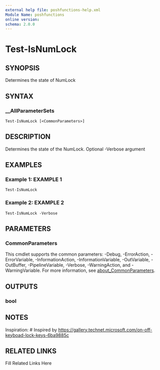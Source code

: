 ```yaml
---
external help file: poshfunctions-help.xml
Module Name: poshfunctions
online version: 
schema: 2.0.0
---
```


# Test-IsNumLock

## SYNOPSIS

Determines the state of NumLock

## SYNTAX

### __AllParameterSets

```
Test-IsNumLock [<CommonParameters>]
```

## DESCRIPTION

Determines the state of the NumLock.
Optional -Verbose argument


## EXAMPLES

### Example 1: EXAMPLE 1

```
Test-IsNumLock
```







### Example 2: EXAMPLE 2

```
Test-IsNumLock -Verbose
```








## PARAMETERS


### CommonParameters

This cmdlet supports the common parameters: -Debug, -ErrorAction, -ErrorVariable, -InformationAction, -InformationVariable, -OutVariable, -OutBuffer, -PipelineVariable, -Verbose, -WarningAction, and -WarningVariable. For more information, see [about_CommonParameters](http://go.microsoft.com/fwlink/?LinkID=113216).

## OUTPUTS

### bool



## NOTES

Inspiration: # Inspired by https://gallery.technet.microsoft.com/on-off-keyboad-lock-keys-6ba9885c


## RELATED LINKS

Fill Related Links Here

